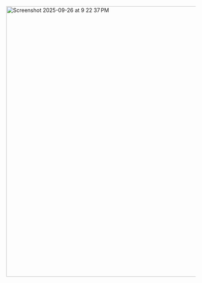 <img width="1450" height="719" alt="Screenshot 2025-09-26 at 9 22 37 PM" src="https://github.com/user-attachments/assets/3975ad4d-9320-4623-968d-c97bac83cc42" />

